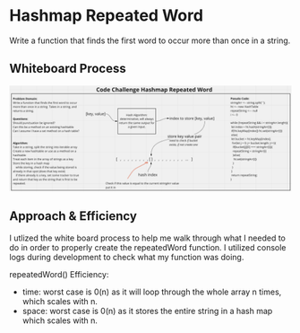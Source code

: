 # Hashmap Repeated Word
<!-- Description of the challenge -->
Write a function that finds the first word to occur more than once in a string.

## Whiteboard Process
<!-- Embedded whiteboard image -->
![whiteboard img](./hashmap-repeated-word.png)

## Approach & Efficiency
<!-- What approach did you take? Discuss Why. What is the Big O space/time for this approach? -->
I utlized the white board process to help me walk through what I needed to do in order to properly create the repeatedWord function. I utilized console logs during development to check what my function was doing.

repeatedWord() Efficiency:
- time: worst case is 0(n) as it will loop through the whole array n times, which scales with n.
- space: worst case is 0(n) as it stores the entire string in a hash map which scales with n.
